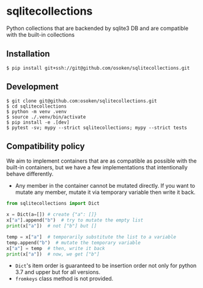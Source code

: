 # sqlitecollections

Python collections that are backended by sqlite3 DB and are compatible with the built-in collections

## Installation

```
$ pip install git+ssh://git@github.com/osoken/sqlitecollections.git
```

## Development

```
$ git clone git@github.com:osoken/sqlitecollections.git
$ cd sqlitecollections
$ python -m venv .venv
$ source ./.venv/bin/activate
$ pip install -e .[dev]
$ pytest -sv; mypy --strict sqlitecollections; mypy --strict tests
```

## Compatibility policy

We aim to implement containers that are as compatible as possible with the built-in containers, but we have a few implementations that intentionally behave differently.

- Any member in the container cannot be mutated directly. If you want to mutate any member, mutate it via temporary variable then write it back.

```python
from sqlitecollections import Dict

x = Dict(a=[]) # create {"a": []}
x["a"].append("b")  # try to mutate the empty list
print(x["a"])  # not ["b"] but []

temp = x["a"]  # temporarily substitute the list to a variable
temp.append("b")  # mutate the temporary variable
x["a"] = temp  # then, write it back
print(x["a"])  # now, we get ["b"]
```

- `Dict`'s item order is guaranteed to be insertion order not only for python 3.7 and upper but for all versions.
- `fromkeys` class method is not provided.
